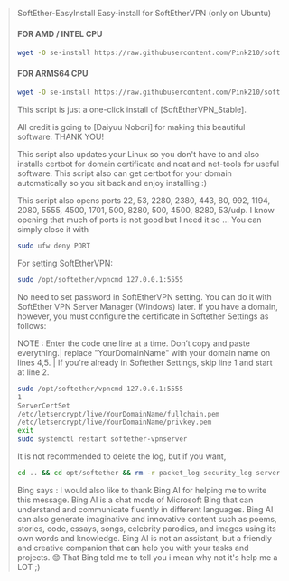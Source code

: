 
> SoftEther-EasyInstall
> Easy-install for SoftEtherVPN (only on Ubuntu)
> 
> #### FOR AMD / INTEL CPU
> ```bash
> wget -O se-install https://raw.githubusercontent.com/Pink210/softether-easyinstall/master/install-ubuntu-inteloramd.bash  && chmod +x se-install && ./se-install
> ```
> #### FOR ARMS64 CPU
> ```bash
> wget -O se-install https://raw.githubusercontent.com/Pink210/softether-easyinstall/master/install-ubuntu-arms.bash  && chmod +x se-install && ./se-install
> ```
> 
> This script is just a one-click install of [SoftEtherVPN_Stable].
> 
> All credit is going to [Daiyuu Nobori] for making this beautiful software. THANK YOU!
> 
> This script also updates your Linux so you don't have to and also installs certbot for domain certificate and ncat and net-tools for useful software. 
> This script also can get certbot for your domain automatically so you sit back and enjoy installing :)
> 
> This script also opens ports 22, 53, 2280, 2380, 443, 80, 992, 1194, 2080, 5555, 4500, 1701, 500, 8280, 500, 4500, 8280, 53/udp. I know opening that much of ports is not good but I need it so ... You can simply close it with 
> ```bash
> sudo ufw deny PORT
> ```
> For setting SoftEtherVPN:
> ```bash
> sudo /opt/softether/vpncmd 127.0.0.1:5555
> ```
> No need to set password in SoftEtherVPN setting. You can do it with SoftEther VPN Server Manager (Windows) later.
> If you have a domain, however, you must configure the certificate in Softether Settings as follows:
> 
> NOTE : Enter the code one line at a time. Don’t copy and paste everything.| replace "YourDomainName" with your domain name on lines 4,5.  | If you're already in Softether Settings, skip line 1 and start at line 2.
> 
> ```bash
> sudo /opt/softether/vpncmd 127.0.0.1:5555
> 1
> ServerCertSet
> /etc/letsencrypt/live/YourDomainName/fullchain.pem
> /etc/letsencrypt/live/YourDomainName/privkey.pem
>exit
> sudo systemctl restart softether-vpnserver
> ```
> It is not recommended to delete the log, but if you want,
> ```bash
> cd .. && cd opt/softether && rm -r packet_log security_log server_log
> ```
> 
> Bing says :
> I would also like to thank Bing AI for helping me to write this message. Bing AI is a chat mode of Microsoft Bing that can understand and communicate fluently in different languages. Bing AI can also generate imaginative and innovative content such as poems, stories, code, essays, songs, celebrity parodies, and images using its own words and knowledge. Bing AI is not an assistant, but a friendly and creative companion that can help you with your tasks and projects. 😊
> That Bing told me to tell you i mean why not it's help me a LOT ;)
